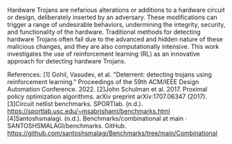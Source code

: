 Hardware Trojans are nefarious alterations or additions to a hardware circuit or design, deliberately inserted by an adversary. These modifications can trigger a range of undesirable behaviors, undermining the integrity, security, and functionality of the hardware. Traditional methods for detecting hardware Trojans often fail due to the advanced and hidden nature of these malicious changes, and they are also computationally intensive. This work investigates the use of reinforcement learning (RL) as an innovative approach for detecting hardware Trojans.

References:
[1] Gohil, Vasudev, et al. "Deterrent: detecting trojans using reinforcement learning." Proceedings of the 59th ACM/IEEE Design Automation Conference. 2022.
[2]John Schulman et al. 2017. Proximal policy optimization algorithms. arXiv preprint arXiv:1707.06347 (2017).
[3]Circuit netlist benchmarks. SPORTlab. (n.d.). https://sportlab.usc.edu/~msabrishami/benchmarks.html 
[4]Santoshsmalagi. (n.d.). Benchmarks/combinational at main · SANTOSHSMALAGI/benchmarks. GitHub. https://github.com/santoshsmalagi/Benchmarks/tree/main/Combinational 
